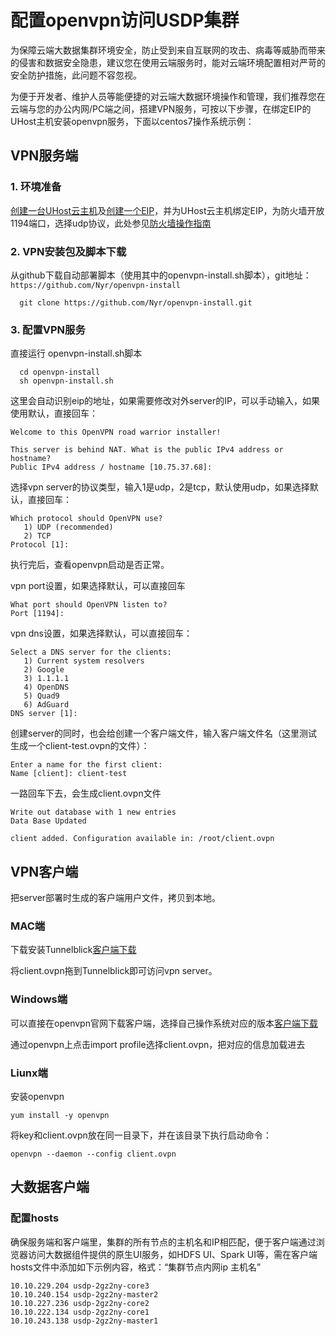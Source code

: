 
# 配置openvpn访问USDP集群

为保障云端大数据集群环境安全，防止受到来自互联网的攻击、病毒等威胁而带来的侵害和数据安全隐患，建议您在使用云端服务时，能对云端环境配置相对严苛的安全防护措施，此问题不容忽视。

为便于开发者、维护人员等能便捷的对云端大数据环境操作和管理，我们推荐您在云端与您的办公内网/PC端之间，搭建VPN服务，可按以下步骤，在绑定EIP的UHost主机安装openvpn服务，下面以centos7操作系统示例：

## VPN服务端

### 1. 环境准备

[创建一台UHost云主机](https://docs.ucloud.cn/uhost/newuser/briefguide)及[创建一个EIP](https://docs.ucloud.cn/unet/eip/guide)，并为UHost云主机绑定EIP，为防火墙开放1194端口，选择udp协议，此处参见[防火墙操作指南](https://docs.ucloud.cn/unet/firewall/guide)

### 2. VPN安装包及脚本下载

从github下载自动部署脚本（使用其中的openvpn-install.sh脚本），git地址：`https://github.com/Nyr/openvpn-install`

  ```
    git clone https://github.com/Nyr/openvpn-install.git   
  ```
### 3. 配置VPN服务

直接运行 openvpn-install.sh脚本

  ``` 
    cd openvpn-install
    sh openvpn-install.sh
  ```

这里会自动识别eip的地址，如果需要修改对外server的IP，可以手动输入，如果使用默认，直接回车：  

```
Welcome to this OpenVPN road warrior installer!

This server is behind NAT. What is the public IPv4 address or hostname?
Public IPv4 address / hostname [10.75.37.68]: 
```
选择vpn server的协议类型，输入1是udp，2是tcp，默认使用udp，如果选择默认，直接回车：
```
Which protocol should OpenVPN use?
   1) UDP (recommended)
   2) TCP
Protocol [1]: 
```
执行完后，查看openvpn启动是否正常。

vpn port设置，如果选择默认，可以直接回车
```
What port should OpenVPN listen to?
Port [1194]: 
```

vpn dns设置，如果选择默认，可以直接回车：
```
Select a DNS server for the clients:
   1) Current system resolvers
   2) Google
   3) 1.1.1.1
   4) OpenDNS
   5) Quad9
   6) AdGuard
DNS server [1]: 
```
创建server的同时，也会给创建一个客户端文件，输入客户端文件名（这里测试生成一个client-test.ovpn的文件）：

```
Enter a name for the first client:
Name [client]: client-test
```
一路回车下去，会生成client.ovpn文件

```
Write out database with 1 new entries
Data Base Updated

client added. Configuration available in: /root/client.ovpn
```
## VPN客户端

把server部署时生成的客户端用户文件，拷贝到本地。

### MAC端

下载安装Tunnelblick[客户端下载](https://tunnelblick.net/downloads.html)

将client.ovpn拖到Tunnelblick即可访问vpn server。

### Windows端

可以直接在openvpn官网下载客户端，选择自己操作系统对应的版本[客户端下载](https://openvpn.net/community-downloads/)

通过openvpn上点击import profile选择client.ovpn，把对应的信息加载进去

### Liunx端

安装openvpn

```
yum install -y openvpn
```

将key和client.ovpn放在同一目录下，并在该目录下执行启动命令：

```
openvpn --daemon --config client.ovpn
```

## 大数据客户端

### 配置hosts

确保服务端和客户端里，集群的所有节点的主机名和IP相匹配，便于客户端通过浏览器访问大数据组件提供的原生UI服务，如HDFS UI、Spark UI等，需在客户端hosts文件中添加如下示例内容，格式：“集群节点内网ip	主机名”

    10.10.229.204 usdp-2gz2ny-core3 
    10.10.240.154 usdp-2gz2ny-master2 
    10.10.227.236 usdp-2gz2ny-core2 
    10.10.222.134 usdp-2gz2ny-core1 
    10.10.243.138 usdp-2gz2ny-master1
